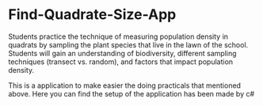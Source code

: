# Find-Quadrate-Size-App

Students practice the technique of measuring population density in quadrats by sampling the plant species that live in the lawn of the school.
Students will gain an understanding of biodiversity, different sampling techniques (transect vs. random), and factors that impact population density.

This is a application to make easier the doing practicals that mentioned above.
Here you can find the setup of the application has been made by c#

